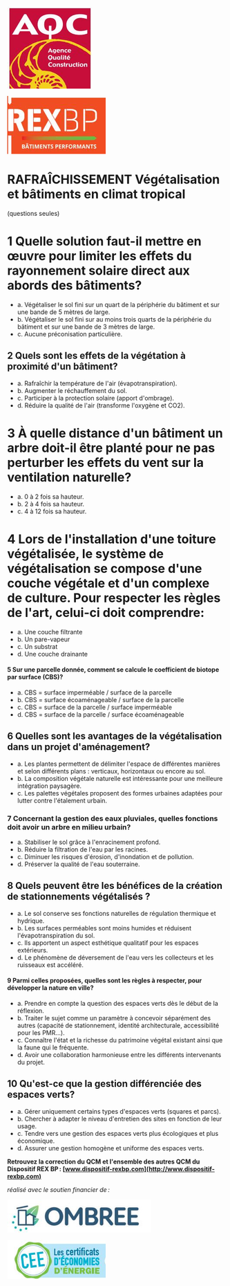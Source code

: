 ![](<images/QCM Végétalisation et bâtiments en climat tropical - QUESTIONS SEULES/_page_0_Picture_0.jpeg>)

![](<images/QCM Végétalisation et bâtiments en climat tropical - QUESTIONS SEULES/_page_0_Picture_2.jpeg>)

# RAFRAÎCHISSEMENT Végétalisation et bâtiments en climat tropical

(questions seules)

# 1 Quelle solution faut-il mettre en œuvre pour limiter les effets du rayonnement solaire direct aux abords des bâtiments?

- a. Végétaliser le sol fini sur un quart de la périphérie du bâtiment et sur une bande de 5 mètres de large.
- b. Végétaliser le sol fini sur au moins trois quarts de la périphérie du bâtiment et sur une bande de 3 mètres de large.
- c. Aucune préconisation particulière.

## 2 Quels sont les effets de la végétation à proximité d'un bâtiment?

- a. Rafraîchir la température de l'air (évapotranspiration).
- b. Augmenter le réchauffement du sol.
- c. Participer à la protection solaire (apport d'ombrage).
- d. Réduire la qualité de l'air (transforme l'oxygène et CO2).

# 3 À quelle distance d'un bâtiment un arbre doit-il être planté pour ne pas perturber les effets du vent sur la ventilation naturelle?

- a. 0 à 2 fois sa hauteur.
- b. 2 à 4 fois sa hauteur.
- c. 4 à 12 fois sa hauteur.

# 4 Lors de l'installation d'une toiture végétalisée, le système de végétalisation se compose d'une couche végétale et d'un complexe de culture. Pour respecter les règles de l'art, celui-ci doit comprendre:

- a. Une couche filtrante
- b. Un pare-vapeur
- c. Un substrat
- d. Une couche drainante

#### 5 Sur une parcelle donnée, comment se calcule le coefficient de biotope par surface (CBS)?

- a. CBS = surface imperméable / surface de la parcelle
- b. CBS = surface écoaménageable / surface de la parcelle
- c. CBS = surface de la parcelle / surface imperméable
- d. CBS = surface de la parcelle / surface écoaménageable

## 6 Quelles sont les avantages de la végétalisation dans un projet d'aménagement?

- a. Les plantes permettent de délimiter l'espace de différentes manières et selon différents plans : verticaux, horizontaux ou encore au sol.
- b. La composition végétale naturelle est intéressante pour une meilleure intégration paysagère.
- c. Les palettes végétales proposent des formes urbaines adaptées pour lutter contre l'étalement urbain.

### 7 Concernant la gestion des eaux pluviales, quelles fonctions doit avoir un arbre en milieu urbain?

- a. Stabiliser le sol grâce à l'enracinement profond.
- b. Réduire la filtration de l'eau par les racines.
- c. Diminuer les risques d'érosion, d'inondation et de pollution.
- d. Préserver la qualité de l'eau souterraine.

## 8 Quels peuvent être les bénéfices de la création de stationnements végétalisés ?

- a. Le sol conserve ses fonctions naturelles de régulation thermique et hydrique.
- b. Les surfaces perméables sont moins humides et réduisent l'évapotranspiration du sol.
- c. Ils apportent un aspect esthétique qualitatif pour les espaces extérieurs.
- d. Le phénomène de déversement de l'eau vers les collecteurs et les ruisseaux est accéléré.

#### 9 Parmi celles proposées, quelles sont les règles à respecter, pour développer la nature en ville?

- a. Prendre en compte la question des espaces verts dès le début de la réflexion.
- b. Traiter le sujet comme un paramètre à concevoir séparément des autres (capacité de stationnement, identité architecturale, accessibilité pour les PMR…).
- c. Connaître l'état et la richesse du patrimoine végétal existant ainsi que la faune qui le fréquente.
- d. Avoir une collaboration harmonieuse entre les différents intervenants du projet.

## 10 Qu'est-ce que la gestion différenciée des espaces verts?

- a. Gérer uniquement certains types d'espaces verts (squares et parcs).
- b. Chercher à adapter le niveau d'entretien des sites en fonction de leur usage.
- c. Tendre vers une gestion des espaces verts plus écologiques et plus économique.
- d. Assurer une gestion homogène et uniforme des espaces verts.

**Retrouvez la correction du QCM et l'ensemble des autres QCM du Dispositif REX BP : [www.dispositif-rexbp.com](http://www.dispositif-rexbp.com)**

*réalisé avec le soutien financier de :*

![](<images/QCM Végétalisation et bâtiments en climat tropical - QUESTIONS SEULES/_page_1_Picture_26.jpeg>)

![](<images/QCM Végétalisation et bâtiments en climat tropical - QUESTIONS SEULES/_page_1_Picture_27.jpeg>)